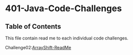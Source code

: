 # 401-Java-Code-Challenges

## Table of Contents
This file contain read me to each individual code challenges.

Challenge02:[ArrayShift-ReadMe](https://github.com/skadariya/data-structures-and-algorithms/blob/master/code-challenges/401/ReadMe/ArrayShift_ReadMe.md)
